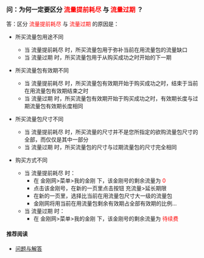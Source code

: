 ### 问：为何一定要区分<font color="Red"> 流量提前耗尽 </font>与<font color="Red"> 流量过期 </font>？
答：区分<font color="Red"> 流量提前耗尽 </font>与<font color="Red"> 流量过期 </font>的原因是：

- 所买流量包用途不同
  - 当 流量提前耗尽 时，所买流量包用于弥补当前在用流量包的流量缺口
  - 当 流量过期 时，所买流量包用于从购买成功之时开始的下一期
- 所买流量包有效期不同
  - 当 流量提前耗尽 时，所买流量包有效期开始于购买成功之时，结束于当前在用流量包有效期结束之时
  - 当 流量过期 时，所买流量包有效期开始于购买成功之时，有效期长度与过期流量包有效期长度相同
- 所买流量包尺寸不同
  - 当 流量提前耗尽 时，所买流量的尺寸并不是您所指定的欲购流量包尺寸的全部，而仅仅是其中一部分
  - 当 流量过期 时，所买流量包的尺寸与过期流量包的尺寸完全相同

- 购买方式不同
  - 当 流量提前耗尽 时：
    - 在 金刚网>菜单>我的金刚 下，该金刚号的剩余流量为<font color="Red"> 0 </font>
    - 点击该金刚号，在新的一页里点击按钮 充流量>延长期限
    - 在新的一页里，选择比当前在用流量包尺寸大一级的流量包
    - 金刚网将用当前在用流量包剩余有效期占全部有效期的比例...
  - 当 流量过期 时：
    - 在 金刚网>菜单>我的金刚 下，该金刚号的剩余流量为<font color="Red"> 待续费 </font>

#### 推荐阅读
- [ 问题与解答 ](https://a2zitpro.github.io/web/问题与解答)

